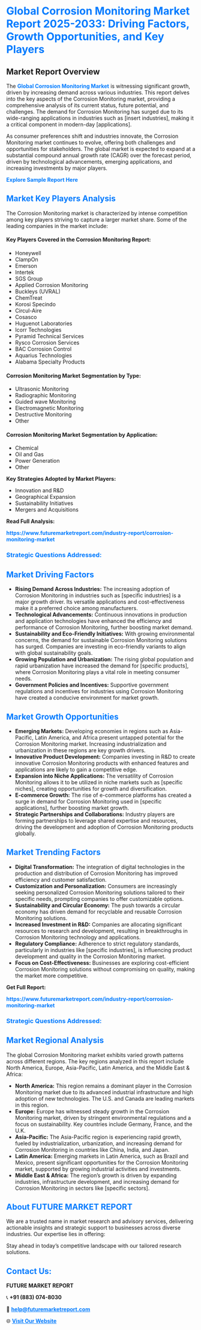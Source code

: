<h1 style="color: #007BFF;">Global Corrosion Monitoring Market Report 2025-2033: Driving Factors, Growth Opportunities, and Key Players</h1>

<section id="overview">
<h2>Market Report Overview</h2>
<p>The <a href="https://www.futuremarketreport.com/industry-report/corrosion-monitoring-market" style="color: #007BFF; text-decoration: none;"><strong>Global Corrosion Monitoring Market</strong></a> is witnessing significant growth, driven by increasing demand across various industries. This report delves into the key aspects of the Corrosion Monitoring market, providing a comprehensive analysis of its current status, future potential, and challenges. The demand for Corrosion Monitoring has surged due to its wide-ranging applications in industries such as [insert industries], making it a critical component in modern-day [applications].</p>
<p>As consumer preferences shift and industries innovate, the Corrosion Monitoring market continues to evolve, offering both challenges and opportunities for stakeholders. The global market is expected to expand at a substantial compound annual growth rate (CAGR) over the forecast period, driven by technological advancements, emerging applications, and increasing investments by major players.</p>
</section>

<section id="overview">
<p><a href="https://www.futuremarketreport.com/request-sample/reportId=106060" style="color: #007BFF; text-decoration: none;"><strong>Explore Sample Report Here</strong></a></p>
</section>

<section id="key-players">
<h2 style="color: #007BFF;">Market Key Players Analysis</h2>
<p>The Corrosion Monitoring market is characterized by intense competition among key players striving to capture a larger market share. Some of the leading companies in the market include:</p>
<h4>Key Players Covered in the Corrosion Monitoring Report:</h4>
<ul><li>Honeywell</li><li>ClampOn</li><li>Emerson</li><li>Intertek</li><li>SGS Group</li><li>Applied Corrosion Monitoring</li><li>Buckleys (UVRAL)</li><li>ChemTreat</li><li>Korosi Specindo</li><li>Circul-Aire</li><li>Cosasco</li><li>Huguenot Laboratories</li><li>Icorr Technologies</li><li>Pyramid Technical Services</li><li>Rysco Corrosion Services</li><li>BAC Corrosion Control</li><li>Aquarius Technologies</li><li>Alabama Specialty Products</li></ul>
<h4>Corrosion Monitoring Market Segmentation by Type:</h4>
<ul><li>Ultrasonic Monitoring</li><li>Radiographic Monitoring</li><li>Guided wave Monitoring</li><li>Electromagnetic Monitoring</li><li>Destructive Monitoring</li><li>Other</li></ul>

<h4>Corrosion Monitoring Market Segmentation by Application:</h4>
<ul><li>Chemical</li><li>Oil and Gas</li><li>Power Generation</li><li>Other</li></ul>
<p><strong>Key Strategies Adopted by Market Players:</strong></p>
<ul>
<li>Innovation and R&D</li>
<li>Geographical Expansion</li>
<li>Sustainability Initiatives</li>
<li>Mergers and Acquisitions</li>
</ul>
</section>

<section>
<p><strong>Read Full Analysis: </strong></p><a href="https://www.futuremarketreport.com/industry-report/corrosion-monitoring-market" style="color: #007BFF; text-decoration: none;"><strong>https://www.futuremarketreport.com/industry-report/corrosion-monitoring-market</strong></a>
<h3 style="color: #007BFF;">Strategic Questions Addressed:</h3>
</section>

<section id="driving-factors">
<h2 style="color: #007BFF;">Market Driving Factors</h2>
<ul>
<li><strong>Rising Demand Across Industries:</strong> The increasing adoption of Corrosion Monitoring in industries such as [specific industries] is a major growth driver. Its versatile applications and cost-effectiveness make it a preferred choice among manufacturers.</li>
<li><strong>Technological Advancements:</strong> Continuous innovations in production and application technologies have enhanced the efficiency and performance of Corrosion Monitoring, further boosting market demand.</li>
<li><strong>Sustainability and Eco-Friendly Initiatives:</strong> With growing environmental concerns, the demand for sustainable Corrosion Monitoring solutions has surged. Companies are investing in eco-friendly variants to align with global sustainability goals.</li>
<li><strong>Growing Population and Urbanization:</strong> The rising global population and rapid urbanization have increased the demand for [specific products], where Corrosion Monitoring plays a vital role in meeting consumer needs.</li>
<li><strong>Government Policies and Incentives:</strong> Supportive government regulations and incentives for industries using Corrosion Monitoring have created a conducive environment for market growth.</li>
</ul>
</section>

<section id="growth-opportunities">
<h2 style="color: #007BFF;">Market Growth Opportunities</h2>
<ul>
<li><strong>Emerging Markets:</strong> Developing economies in regions such as Asia-Pacific, Latin America, and Africa present untapped potential for the Corrosion Monitoring market. Increasing industrialization and urbanization in these regions are key growth drivers.</li>
<li><strong>Innovative Product Development:</strong> Companies investing in R&D to create innovative Corrosion Monitoring products with enhanced features and applications are likely to gain a competitive edge.</li>
<li><strong>Expansion into Niche Applications:</strong> The versatility of Corrosion Monitoring allows it to be utilized in niche markets such as [specific niches], creating opportunities for growth and diversification.</li>
<li><strong>E-commerce Growth:</strong> The rise of e-commerce platforms has created a surge in demand for Corrosion Monitoring used in [specific applications], further boosting market growth.</li>
<li><strong>Strategic Partnerships and Collaborations:</strong> Industry players are forming partnerships to leverage shared expertise and resources, driving the development and adoption of Corrosion Monitoring products globally.</li>
</ul>
</section>

<section id="trending-factors">
<h2 style="color: #007BFF;">Market Trending Factors</h2>
<ul>
<li><strong>Digital Transformation:</strong> The integration of digital technologies in the production and distribution of Corrosion Monitoring has improved efficiency and customer satisfaction.</li>
<li><strong>Customization and Personalization:</strong> Consumers are increasingly seeking personalized Corrosion Monitoring solutions tailored to their specific needs, prompting companies to offer customizable options.</li>
<li><strong>Sustainability and Circular Economy:</strong> The push towards a circular economy has driven demand for recyclable and reusable Corrosion Monitoring solutions.</li>
<li><strong>Increased Investment in R&D:</strong> Companies are allocating significant resources to research and development, resulting in breakthroughs in Corrosion Monitoring technology and applications.</li>
<li><strong>Regulatory Compliance:</strong> Adherence to strict regulatory standards, particularly in industries like [specific industries], is influencing product development and quality in the Corrosion Monitoring market.</li>
<li><strong>Focus on Cost-Effectiveness:</strong> Businesses are exploring cost-efficient Corrosion Monitoring solutions without compromising on quality, making the market more competitive.</li>
</ul>
</section>

<section>
<p><strong>Get Full Report: </strong></p><a href="https://www.futuremarketreport.com/industry-report/corrosion-monitoring-market" style="color: #007BFF; text-decoration: none;"><strong>https://www.futuremarketreport.com/industry-report/corrosion-monitoring-market</strong></a>
<h3 style="color: #007BFF;">Strategic Questions Addressed:</h3>
</section>


<section id="regional-analysis">
<h2 style="color: #007BFF;">Market Regional Analysis</h2>
<p>The global Corrosion Monitoring market exhibits varied growth patterns across different regions. The key regions analyzed in this report include North America, Europe, Asia-Pacific, Latin America, and the Middle East & Africa:</p>
<ul>
<li><strong>North America:</strong> This region remains a dominant player in the Corrosion Monitoring market due to its advanced industrial infrastructure and high adoption of new technologies. The U.S. and Canada are leading markets in this region.</li>
<li><strong>Europe:</strong> Europe has witnessed steady growth in the Corrosion Monitoring market, driven by stringent environmental regulations and a focus on sustainability. Key countries include Germany, France, and the U.K.</li>
<li><strong>Asia-Pacific:</strong> The Asia-Pacific region is experiencing rapid growth, fueled by industrialization, urbanization, and increasing demand for Corrosion Monitoring in countries like China, India, and Japan.</li>
<li><strong>Latin America:</strong> Emerging markets in Latin America, such as Brazil and Mexico, present significant opportunities for the Corrosion Monitoring market, supported by growing industrial activities and investments.</li>
<li><strong>Middle East & Africa:</strong> The region’s growth is driven by expanding industries, infrastructure development, and increasing demand for Corrosion Monitoring in sectors like [specific sectors].</li>
</ul>
</section>

<footer>
<h2 style="color: #007BFF;">About FUTURE MARKET REPORT</h2>
<p>We are a trusted name in market research and advisory services, delivering actionable insights and strategic support to businesses across diverse industries. Our expertise lies in offering:</p>

<p>Stay ahead in today’s competitive landscape with our tailored research solutions.</p>

<h2 style="color: #007BFF;">Contact Us:</h2>
<p><strong>FUTURE MARKET REPORT</strong></p>
<p>📞 <strong>+91 (883) 074-8030</strong></p>
<p>📧 <strong><a href="mailto:help@futuremarketreport.com" style="color: #007BFF;">help@futuremarketreport.com</a></strong></p>
<p>🌐 <strong><a href="https://www.futuremarketreport.com/" style="color: #007BFF;">Visit Our Website</a></strong></p>
</footer>